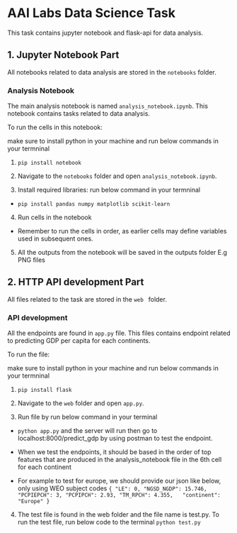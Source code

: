 # AAI Labs Data Science Task

This task contains jupyter notebook and flask-api for data analysis.

## 1. Jupyter Notebook Part

All notebooks related to data analysis are stored in the `notebooks` folder.

### Analysis Notebook

The main analysis notebook is named `analysis_notebook.ipynb`. This notebook contains tasks related to data analysis.

To run the cells in this notebook:

make sure to install python in your machine and run below commands in your termninal

1. `pip install notebook`

2. Navigate to the `notebooks` folder and open `analysis_notebook.ipynb`.

3. Install required libraries:
run below command in your termninal
- `pip install pandas numpy matplotlib scikit-learn`

4. Run cells in the notebook
- Remember to run the cells in order, as earlier cells may define variables used in subsequent ones.

5. All the outputs from the notebook will be saved in the outputs folder E.g PNG files

## 2. HTTP API development Part
All files related to the task are stored in the `web ` folder.

### API development

All the endpoints are found in `app.py` file. This files contains endpoint related to predicting GDP per capita for each continents.

To run the file:

make sure to install python in your machine and run below commands in your termninal

1. `pip install flask`

2. Navigate to the `web` folder and open `app.py`.

3. Run file by
run below command in your terminal
- `python app.py`
and the server will run then go to localhost:8000/predict_gdp by using postman to test the endpoint.

- When we test the endpoints, it should be based in the order of top features that are produced in the analysis_notebook file in the 6th cell for each continent

- For example to test for europe, we should provide our json like below, only using WEO subject codes 
`{
    "LE": 0,
    "NGSD_NGDP": 15.746,
    "PCPIEPCH": 3,
    "PCPIPCH": 2.93,
    "TM_RPCH": 4.355,  
    "continent": "Europe"
}`

4. The test file is found in the web folder and the file name is test.py.
To run the test file, run below code to the terminal
`python test.py`